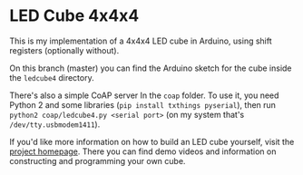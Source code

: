 # LED Cube 4x4x4

This is my implementation of a 4x4x4 LED cube in Arduino, using shift registers (optionally without).

On this branch (master) you can find the Arduino sketch for the cube
inside the `ledcube4` directory.

There's also a simple CoAP server In the `coap` folder. To use it, you
need Python 2 and some libraries (`pip install txthings pyserial`),
then run `python2 coap/ledcube4.py <serial port>` (on my system that's
`/dev/tty.usbmodem1411`).

If you'd like more information on how to build an LED cube yourself, visit the [project homepage](http://www.elias-kuiter.de/elektronik/led-wuerfel).
There you can find demo videos and information on constructing and programming your own cube.
